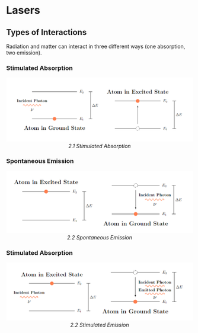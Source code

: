 # Lasers

## Types of Interactions

Radiation and matter can interact in three different ways (one absorption, two emission). 

### Stimulated Absorption

<p align="center">
    <img src="./img/03_induced_absorption.png"><br/>
    <i>2.1 Stimulated Absorption</i>
</p>

### Spontaneous Emission

<p align="center">
    <img src="./img/04_spontaneous_emission.png"><br/>
    <i>2.2 Spontaneous Emission</i>
</p>

### Stimulated Absorption

<p align="center">
    <img src="./img/05_stimulated_emission.png"><br/>
    <i>2.2 Stimulated Emission</i>
</p>
